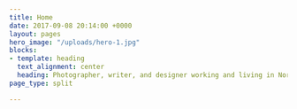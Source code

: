 ```yaml
---
title: Home
date: 2017-09-08 20:14:00 +0000
layout: pages
hero_image: "/uploads/hero-1.jpg"
blocks:
- template: heading
  text_alignment: center
  heading: Photographer, writer, and designer working and living in Northern California.
page_type: split

---
```

